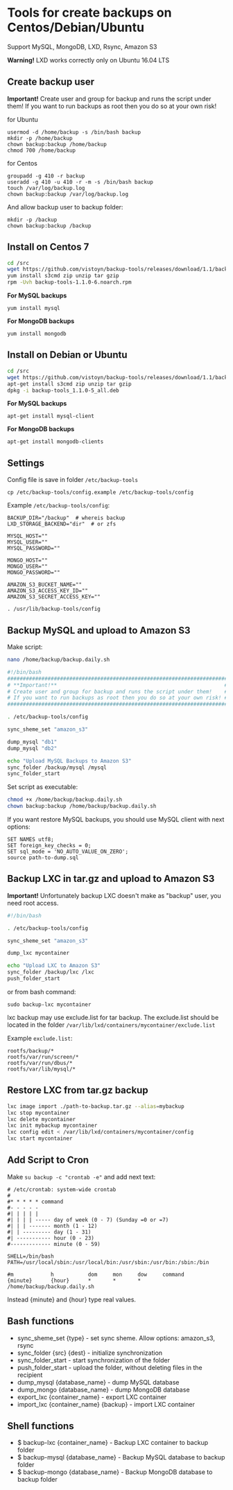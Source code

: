 # Tools for create backups on Centos/Debian/Ubuntu

Support MySQL, MongoDB, LXD, Rsync, Amazon S3

**Warning!**
LXD works correctly only on Ubuntu 16.04 LTS


## Create backup user

**Important!**
Create user and group for backup and runs the script under them!
If you want to run backups as root then you do so at your own risk!

for Ubuntu
```
usermod -d /home/backup -s /bin/bash backup
mkdir -p /home/backup
chown backup:backup /home/backup
chmod 700 /home/backup
```

for Centos
```
groupadd -g 410 -r backup
useradd -g 410 -u 410 -r -m -s /bin/bash backup
touch /var/log/backup.log
chown backup:backup /var/log/backup.log
```

And allow backup user to backup folder:
```
mkdir -p /backup
chown backup:backup /backup
```


## Install on Centos 7


```bash
cd /src
wget https://github.com/vistoyn/backup-tools/releases/download/1.1/backup-tools-1.1.0-9.noarch.rpm
yum install s3cmd zip unzip tar gzip
rpm -Uvh backup-tools-1.1.0-6.noarch.rpm
```

**For MySQL backups**
```
yum install mysql
```

**For MongoDB backups**
```
yum install mongodb
```


## Install on Debian or Ubuntu

```bash
cd /src
wget https://github.com/vistoyn/backup-tools/releases/download/1.1/backup-tools_1.1.0-8_all.deb
apt-get install s3cmd zip unzip tar gzip
dpkg -i backup-tools_1.1.0-5_all.deb
```

**For MySQL backups**
```
apt-get install mysql-client
```

**For MongoDB backups**
```
apt-get install mongodb-clients
```


## Settings

Config file is save in folder `/etc/backup-tools`
```
cp /etc/backup-tools/config.example /etc/backup-tools/config
```

Example `/etc/backup-tools/config`:
```
BACKUP_DIR="/backup"  # whereis backup
LXD_STORAGE_BACKEND="dir"  # or zfs

MYSQL_HOST=""
MYSQL_USER=""
MYSQL_PASSWORD=""

MONGO_HOST=""
MONGO_USER=""
MONGO_PASSWORD=""

AMAZON_S3_BUCKET_NAME=""
AMAZON_S3_ACCESS_KEY_ID=""
AMAZON_S3_SECRET_ACCESS_KEY=""

. /usr/lib/backup-tools/config
```



## Backup MySQL and upload to Amazon S3

Make script:
```bash
nano /home/backup/backup.daily.sh
```
 

```bash
#!/bin/bash
#######################################################################
# **Important!**                                                      #
# Create user and group for backup and runs the script under them!    #
# If you want to run backups as root then you do so at your own risk! #
#######################################################################

. /etc/backup-tools/config

sync_sheme_set "amazon_s3"

dump_mysql "db1"
dump_mysql "db2"

echo "Upload MySQL Backups to Amazon S3"
sync_folder /backup/mysql /mysql
sync_folder_start
```


Set script as executable:
```bash
chmod +x /home/backup/backup.daily.sh
chown backup:backup /home/backup/backup.daily.sh
```


If you want restore MySQL backups, you should use MySQL client with next options:
```
SET NAMES utf8;
SET foreign_key_checks = 0;
SET sql_mode = 'NO_AUTO_VALUE_ON_ZERO';
source path-to-dump.sql
```


## Backup LXC in tar.gz and upload to Amazon S3

**Important!**
Unfortunately backup LXC doesn't make as "backup" user, you need root access.

```bash
#!/bin/bash

. /etc/backup-tools/config

sync_sheme_set "amazon_s3"

dump_lxc mycontainer

echo "Upload LXC to Amazon S3"
sync_folder /backup/lxc /lxc
push_folder_start
```

or from bash command:
```
sudo backup-lxc mycontainer
```


lxc backup may use exclude.list for tar backup. The exclude.list should be located in the folder `/var/lib/lxd/containers/mycontainer/exclude.list`

Example `exclude.list`:
```
rootfs/backup/*
rootfs/var/run/screen/*
rootfs/var/run/dbus/*
rootfs/var/lib/mysql/*
```


## Restore LXC from tar.gz backup


```bash
lxc image import ./path-to-backup.tar.gz --alias=mybackup
lxc stop mycontainer
lxc delete mycontainer
lxc init mybackup mycontainer
lxc config edit < /var/lib/lxd/containers/mycontainer/config
lxc start mycontainer
```



## Add Script to Cron

Make `su backup -c "crontab -e"` and add next text:
```
# /etc/crontab: system-wide crontab
#
#* * * * * command
#- - - - -
#| | | | |
#| | | | ----- day of week (0 - 7) (Sunday =0 or =7)
#| | | ------- month (1 - 12)
#| | --------- day (1 - 31)
#| ----------- hour (0 - 23)
#------------- minute (0 - 59)

SHELL=/bin/bash
PATH=/usr/local/sbin:/usr/local/bin:/usr/sbin:/usr/bin:/sbin:/bin

#m            h           dom     mon     dow     command
{minute}      {hour}      *       *       *       /home/backup/backup.daily.sh
```
Instead {minute} and {hour} type real values.


## Bash functions


* sync_sheme_set {type} - set sync sheme. Allow options: amazon_s3, rsync
* sync_folder {src} {dest} - initialize synchronization
* sync_folder_start - start synchronization of the folder
* push_folder_start - upload the folder, without deleting files in the recipient
* dump_mysql {database_name} - dump MySQL database
* dump_mongo {database_name} - dump MongoDB database
* export_lxc {container_name} - export LXC container
* import_lxc {container_name} {backup} - import LXC container



## Shell functions

* $ backup-lxc {container_name} - Backup LXC container to backup folder
* $ backup-mysql {database_name} - Backup MySQL database to backup folder
* $ backup-mongo {database_name} - Backup MongoDB database to backup folder



